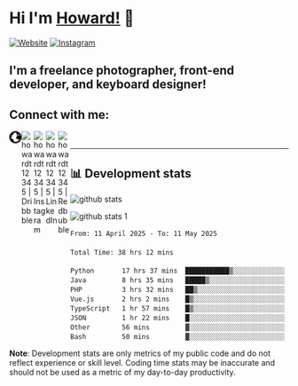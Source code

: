 # Hi I'm [Howard!][website] 👋

[![Website](https://img.shields.io/website?label=howardt12345.com&style=for-the-badge&url=https%3A%2F%2Fhowardt12345.com)](https://howardt12345.com)
[![Instagram](https://img.shields.io/badge/instagram-%23E4405F.svg?&style=for-the-badge&logo=instagram&logoColor=white)](https://instagram.com/howardt12345)

I'm a freelance photographer, front-end developer, and keyboard designer!
---

## Connect with me:

[<img align="left" alt="howardt12345.com" width="22px" src="https://raw.githubusercontent.com/iconic/open-iconic/master/svg/globe.svg" />][website]
[<img align="left" alt="howardt12345 | Dribbble" width="22px" src="https://cdn.jsdelivr.net/npm/simple-icons@v3/icons/dribbble.svg" />][dribbble]
[<img align="left" alt="howardt12345 | Instagram" width="22px" src="https://cdn.jsdelivr.net/npm/simple-icons@v3/icons/instagram.svg" />][instagram]
[<img align="left" alt="howardt12345 | LinkedIn" width="22px" src="https://cdn.jsdelivr.net/npm/simple-icons@v3/icons/linkedin.svg" />][linkedin]
[<img align="left" alt="howardt12345 | Redbubble" width="22px" src="https://cdn.jsdelivr.net/npm/simple-icons@v3/icons/redbubble.svg" />][redbubble]

<br />

---

## 📊 Development stats

![github stats](https://github-readme-stats.vercel.app/api?username=howardt12345&show_icons=true&hide_border=true&theme=dark&hide=contribs,issues)

![github stats 1](https://github-readme-stats.vercel.app/api/top-langs?username=howardt12345&langs_count=8&show_icons=true&hide_border=true&theme=dark&layout=compact)

<!--START_SECTION:waka-->

```txt
From: 11 April 2025 - To: 11 May 2025

Total Time: 38 hrs 12 mins

Python       17 hrs 37 mins  ███████████▒░░░░░░░░░░░░░   45.00 %
Java         8 hrs 35 mins   █████▒░░░░░░░░░░░░░░░░░░░   21.94 %
PHP          3 hrs 32 mins   ██▒░░░░░░░░░░░░░░░░░░░░░░   09.05 %
Vue.js       2 hrs 2 mins    █▒░░░░░░░░░░░░░░░░░░░░░░░   05.21 %
TypeScript   1 hr 57 mins    █▒░░░░░░░░░░░░░░░░░░░░░░░   04.99 %
JSON         1 hr 22 mins    █░░░░░░░░░░░░░░░░░░░░░░░░   03.50 %
Other        56 mins         ▓░░░░░░░░░░░░░░░░░░░░░░░░   02.38 %
Bash         50 mins         ▓░░░░░░░░░░░░░░░░░░░░░░░░   02.13 %
```

<!--END_SECTION:waka-->

**Note**: Development stats are only metrics of my public code and do not reflect experience or skill level. Coding time stats may be inaccurate and should not be used as a metric of my day-to-day productivity.

[website]: https://howardt12345.com
[dribbble]: https://dribbble.com/howardt12345
[instagram]: https://instagram.com/howardt12345
[linkedin]: https://linkedin.com/in/howardt12345
[redbubble]: https://www.redbubble.com/people/howardt12345/
